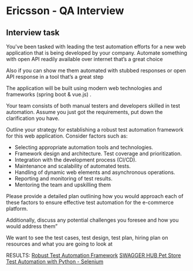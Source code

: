 # Ericsson - QA Interview
## Interview task

You've been tasked with leading the test automation efforts for a new web application that is being developed by your company.
Automate something with open API readily available over internet that’s a great choice 

Also if you can show me them automated with stubbed responses or open API response in a tool that’s a great step

The application will be built using modern web technologies and frameworks (spring boot & vue.js) .

Your team consists of both manual testers and developers skilled in test automation. Assume you just got the requirements, put down the clarification you have.

Outline your strategy for establishing a robust test automation framework for this web application. Consider factors such as:

- Selecting appropriate automation tools and technologies. 
- Framework design and architecture. Test coverage and prioritization. 
- Integration with the development process (CI/CD). 
- Maintenance and scalability of automated tests. 
- Handling of dynamic web elements and asynchronous operations. 
- Reporting and monitoring of test results. 
- Mentoring the team and upskilling them 

Please provide a detailed plan outlining how you would approach each of these factors to ensure effective test automation for the e-commerce platform. 

Additionally, discuss any potential challenges you foresee and how you would address them”

 

We want to see the test cases, test design, test plan, hiring plan on resources and what you are going to look at


RESULTS:
[Robust Test Automation Framework](https://github.com/DomenikoD/ericsson/blob/main/robust-test-automation-framework.md)
[SWAGGER HUB Pet Store]([https://www.google.com](https://app.swaggerhub.com/apis/DOMENIKODIVJAK_1/PetStore/1.0.0))
[Test Automation with Python - Selenium](https://github.com/DomenikoD/ericsson/blob/main/testautomation.ipynb)



